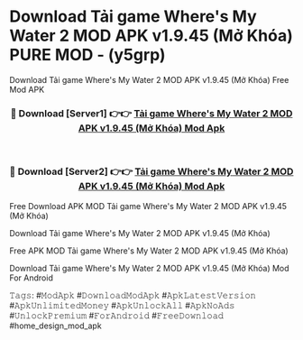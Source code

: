 # Download Tải game Where's My Water 2 MOD APK v1.9.45 (Mở Khóa) PURE MOD - (y5grp)
Download Tải game Where's My Water 2 MOD APK v1.9.45 (Mở Khóa) Free Mod APK

<div align="center">
<h3>🔴 Download [Server1] 👉👉 <a href="https://apk-comot.site?title=Tải_game_Where's_My_Water_2_MOD_APK_v1.9.45_(Mở_Khóa)">Tải game Where's My Water 2 MOD APK v1.9.45 (Mở Khóa) Mod Apk</a></h3><br>

<h3>🔴 Download [Server2] 👉👉 <a href="https://apk-comot.site?title=Tải_game_Where's_My_Water_2_MOD_APK_v1.9.45_(Mở_Khóa)">Tải game Where's My Water 2 MOD APK v1.9.45 (Mở Khóa) Mod Apk</a></h3>
</div>


Free Download APK MOD Tải game Where's My Water 2 MOD APK v1.9.45 (Mở Khóa)

Download Tải game Where's My Water 2 MOD APK v1.9.45 (Mở Khóa) 

Free APK MOD Tải game Where's My Water 2 MOD APK v1.9.45 (Mở Khóa) 

Download Tải game Where's My Water 2 MOD APK v1.9.45 (Mở Khóa) Mod For Android

𝚃𝚊𝚐𝚜: #𝙼𝚘𝚍𝙰𝚙𝚔 #𝙳𝚘𝚠𝚗𝚕𝚘𝚊𝚍𝙼𝚘𝚍𝙰𝚙𝚔 #𝙰𝚙𝚔𝙻𝚊𝚝𝚎𝚜𝚝𝚅𝚎𝚛𝚜𝚒𝚘𝚗 #𝙰𝚙𝚔𝚄𝚗𝚕𝚒𝚖𝚒𝚝𝚎𝚍𝙼𝚘𝚗𝚎𝚢 #𝙰𝚙𝚔𝚄𝚗𝚕𝚘𝚌𝚔𝙰𝚕𝚕 #𝙰𝚙𝚔𝙽𝚘𝙰𝚍𝚜 #𝚄𝚗𝚕𝚘𝚌𝚔𝙿𝚛𝚎𝚖𝚒𝚞𝚖 #𝙵𝚘𝚛𝙰𝚗𝚍𝚛𝚘𝚒𝚍 #𝙵𝚛𝚎𝚎𝙳𝚘𝚠𝚗𝚕𝚘𝚊𝚍 #home_design_mod_apk